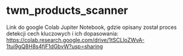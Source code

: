 # twm_products_scanner
Link do google Colab Jupiter Notebook, gdzie opisany został proces detekcji cech kluczowych i ich dopasowania:
https://colab.research.google.com/drive/1tSCLloZWvA-1tui9gQ8H8s4fjF1dGbvW?usp=sharing
